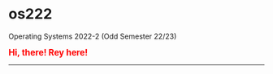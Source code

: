 # os222
Operating Systems 2022-2 (Odd Semester 22/23)

<span style="color:red; font-weight:bold; font-size:larger;">Hi, there! 
  Rey here!</span>
<hr>
